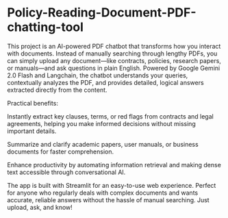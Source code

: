 # Policy-Reading-Document-PDF-chatting-tool
This project is an AI-powered PDF chatbot that transforms how you interact with documents. Instead of manually searching through lengthy PDFs, you can simply upload any document—like contracts, policies, research papers, or manuals—and ask questions in plain English. Powered by Google Gemini 2.0 Flash and Langchain, the chatbot understands your queries, contextually analyzes the PDF, and provides detailed, logical answers extracted directly from the content.

Practical benefits:

Instantly extract key clauses, terms, or red flags from contracts and legal agreements, helping you make informed decisions without missing important details.

Summarize and clarify academic papers, user manuals, or business documents for faster comprehension.

Enhance productivity by automating information retrieval and making dense text accessible through conversational AI.

The app is built with Streamlit for an easy-to-use web experience. Perfect for anyone who regularly deals with complex documents and wants accurate, reliable answers without the hassle of manual searching. Just upload, ask, and know!
